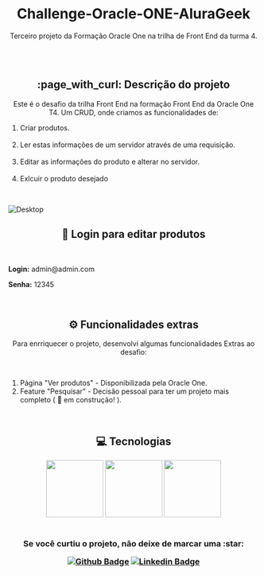 <h1 align="center">Challenge-Oracle-ONE-AluraGeek</h1>

<p align="center">Terceiro projeto da Formação Oracle One na trilha de Front End da turma 4.</p>
<br><br>

<h2 align="center"> :page_with_curl: Descrição do projeto </h2>

<p align="center">Este é o desafio da trilha Front End na formação Front End da Oracle One T4. Um CRUD, onde criamos as funcionalidades de:<br>
<ol>
<li>Criar produtos. </li><br>
<li>Ler estas informações de um servidor através de uma requisição. </li><br>
<li>Editar as informações do produto e alterar no servidor. </li><br>
<li>Exlcuir o produto desejado</li>
</ol>
</p><br>

![Desktop](https://images2.imgbox.com/93/02/ZuzHFdcD_o.png)

<h2 align="center"> 🔑 Login para editar produtos </h2>
<br>
<p><strong>Login:</strong> admin@admin.com</p>
<p><strong>Senha:</strong> 12345</p>

<br>

<h2 align="center"> ⚙️ Funcionalidades extras </h2>

<p align="center">Para enrriquecer o projeto, desenvolvi algumas funcionalidades Extras ao desafio:</p><br>

<ol>
<li>Página "Ver produtos" - Disponibilizada pela Oracle One.</li>
<li>Feature "Pesquisar" - Decisão pessoal para ter um projeto mais completo ( 🚧 em construção! ).</li>
</ol>

<br>

<h2 align="center"> 💻 Tecnologias </h2>

<div align="center">
<img src="https://cdn.jsdelivr.net/gh/devicons/devicon/icons/html5/html5-plain-wordmark.svg" width=115>
<img src="https://cdn.jsdelivr.net/gh/devicons/devicon/icons/css3/css3-plain-wordmark.svg" width=115>
<img src="https://cdn.jsdelivr.net/gh/devicons/devicon/icons/javascript/javascript-original.svg" width=115>
<div>

<br>

<h3 align="center"> Se você curtiu o projeto, não deixe de marcar uma :star:

[![Github Badge](https://img.shields.io/badge/-Github-000?style=flat-square&logo=Github&logoColor=white&link=https://github.com/luizlimadev)](https://github.com/luizlimadev)
[![Linkedin Badge](https://img.shields.io/badge/-LinkedIn-blue?style=flat-square&logo=Linkedin&logoColor=white&link=https://www.linkedin.com/in/luizlima-dev/)](https://www.linkedin.com/in/luizlima-dev/)

